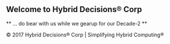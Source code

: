 ## Welcome to Hybrid Decisions® Corp



** ... do bear with us while we gearup for our Decade-2 **



© 2017 Hybrid Decisions® Corp        |        Simplifying Hybrid Computing®
